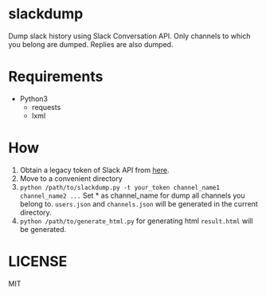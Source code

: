 # slackdump

Dump slack history using Slack Conversation API.
Only channels to which you belong are dumped.
Replies are also dumped.

# Requirements

* Python3
  * requests
  * lxml

# How

1. Obtain a legacy token of Slack API from [here](https://api.slack.com/custom-integrations/legacy-tokens).
2. Move to a convenient directory
3. `python /path/to/slackdump.py -t your_token channel_name1 channel_name2 ...`
   Set \* as channel_name for dump all channels you belong to.
   `users.json` and `channels.json` will be generated in the current directory.
4. `python /path/to/generate_html.py` for generating html
   `result.html` will be generated.

# LICENSE
MIT
